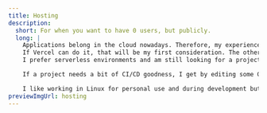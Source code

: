 ```yaml
---
title: Hosting
description:
  short: For when you want to have 0 users, but publicly.
  long: |
    Applications belong in the cloud nowadays. Therefore, my experience lies in clicking through dashboards and using CLIs of various hosting providers.
    If Vercel can do it, that will be my first consideration. The others I have worked with professionally are Heroku and Supabase. 
    I prefer serverless environments and am still looking for a project to deploy at the edge.

    If a project needs a bit of CI/CD goodness, I get by editing some Github Actions quite ok.

    I like working in Linux for personal use and during development but have previously avoided managing the webserver and would rather keep it that way.
previewImgUrl: hosting
---
```

